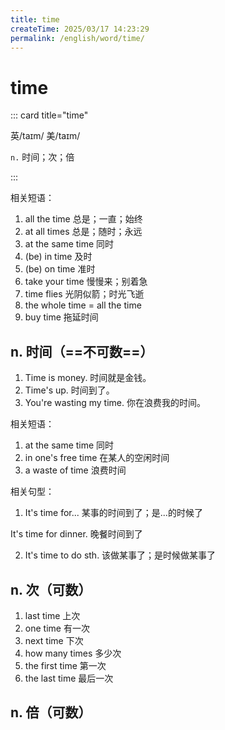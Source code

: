 ```yaml
---
title: time
createTime: 2025/03/17 14:23:29
permalink: /english/word/time/
---
```


# time

::: card title="time"

英/taɪm/ 美/taɪm/

`n.` 时间；次；倍

:::

相关短语：

1. all the time 总是；一直；始终
2. at all times 总是；随时；永远
3. at the same time 同时
4. (be) in time 及时
5. (be) on time 准时
6. take your time 慢慢来；别着急
7. time flies 光阴似箭；时光飞逝
8. the whole time = all the time
9. buy time 拖延时间

## n. 时间（==不可数==）

1. Time is money. 时间就是金钱。
2. Time's up. 时间到了。
3. You're wasting my time. 你在浪费我的时间。

相关短语：

1. at the same time 同时
2. in one's free time 在某人的空闲时间
3. a waste of time 浪费时间

相关句型：

1. It's time for... 某事的时间到了；是...的时候了

It's time for dinner. 晚餐时间到了

2. It's time to do sth. 该做某事了；是时候做某事了

## n. 次（可数）

1. last time 上次
2. one time 有一次
3. next time 下次
4. how many times 多少次
5. the first time 第一次
6. the last time 最后一次

## n. 倍（可数）
